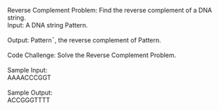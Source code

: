 Reverse Complement Problem: Find the reverse complement of a DNA string.<br>
    Input: A DNA string Pattern.<br><br>
    Output: Pattern¯, the reverse complement of Pattern.<br><br>
Code Challenge: Solve the Reverse Complement Problem.  <br><br>
Sample Input:<br>
    AAAACCCGGT<br><br>
Sample Output:<br>
    ACCGGGTTTT      

